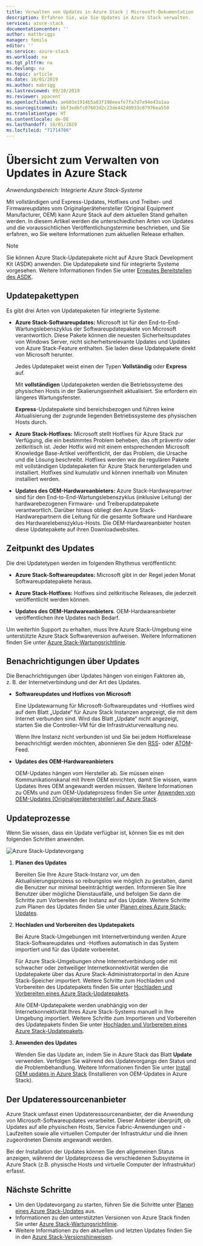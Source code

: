 ```yaml
---
title: Verwalten von Updates in Azure Stack | Microsoft-Dokumentation
description: Erfahren Sie, wie Sie Updates in Azure Stack verwalten.
services: azure-stack
documentationcenter: ''
author: mattbriggs
manager: femila
editor: ''
ms.service: azure-stack
ms.workload: na
ms.tgt_pltfrm: na
ms.devlang: na
ms.topic: article
ms.date: 10/01/2019
ms.author: mabrigg
ms.lastreviewed: 09/10/2019
ms.reviewer: ppacent
ms.openlocfilehash: ae603e1914b5a83f190eeafe7fa7d7e94e43a1aa
ms.sourcegitcommit: bbf3edbfc07603d2c23de44240933c07976ea550
ms.translationtype: HT
ms.contentlocale: de-DE
ms.lasthandoff: 10/01/2019
ms.locfileid: "71714706"
---
```

# <a name="manage-updates-in-azure-stack-overview"></a>Übersicht zum Verwalten von Updates in Azure Stack

*Anwendungsbereich: Integrierte Azure Stack-Systeme*

Mit vollständigen und Express-Updates, Hotfixes und Treiber- und Firmwareupdates vom Originalgerätehersteller (Original Equipment Manufacturer, OEM) kann Azure Stack auf dem aktuellen Stand gehalten werden. In diesem Artikel werden die unterschiedlichen Arten von Updates und die voraussichtlichen Veröffentlichungstermine beschrieben, und Sie erfahren, wo Sie weitere Informationen zum aktuellen Release erhalten.

> [!Note]  
> Sie können Azure Stack-Updatepakete nicht auf Azure Stack Development Kit (ASDK) anwenden. Die Updatepakete sind für integrierte Systeme vorgesehen. Weitere Informationen finden Sie unter [Erneutes Bereitstellen des ASDK](https://docs.microsoft.com/azure-stack/asdk/asdk-redeploy).

## <a name="update-package-types"></a>Updatepakettypen

Es gibt drei Arten von Updatepaketen für integrierte Systeme:

-   **Azure Stack-Softwareupdates:** Microsoft ist für den End-to-End-Wartungslebenszyklus der Softwareupdatepakete von Microsoft verantwortlich. Diese Pakete können die neuesten Sicherheitsupdates von Windows Server, nicht sicherheitsrelevante Updates und Updates von Azure Stack-Feature enthalten. Sie laden diese Updatepakete direkt von Microsoft herunter.

    Jedes Updatepaket weist einen der Typen **Vollständig** oder **Express** auf. 
 
    Mit **vollständigen** Updatepaketen werden die Betriebssysteme des physischen Hosts in der Skalierungseinheit aktualisiert. Sie erfordern ein längeres Wartungsfenster. 

    **Express**-Updatepakete sind bereichsbezogen und führen keine Aktualisierung der zugrunde liegenden Betriebssysteme des physischen Hosts durch.

-   **Azure Stack-Hotfixes:** Microsoft stellt Hotfixes für Azure Stack zur Verfügung, die ein bestimmtes Problem beheben, das oft präventiv oder zeitkritisch ist. Jeder Hotfix wird mit einem entsprechenden Microsoft Knowledge Base-Artikel veröffentlicht, der das Problem, die Ursache und die Lösung beschreibt. Hotfixes werden wie die regulären Pakete mit vollständigen Updatepaketen für Azure Stack heruntergeladen und installiert. Hotfixes sind kumulativ und können innerhalb von Minuten installiert werden.

-   **Updates des OEM-Hardwareanbieters:** Azure Stack-Hardwarepartner sind für den End-to-End-Wartungslebenszyklus (inklusive Leitung) der hardwarebezogenen Firmware- und Treiberupdatepakete verantwortlich. Darüber hinaus obliegt den Azure Stack-Hardwarepartnern die Leitung für die gesamte Software und Hardware des Hardwarelebenszyklus-Hosts. Die OEM-Hardwareanbieter hosten diese Updatepakete auf ihren Downloadwebsites.

## <a name="when-to-update"></a>Zeitpunkt des Updates

Die drei Updatetypen werden im folgenden Rhythmus veröffentlicht:

-   **Azure Stack-Softwareupdates:** Microsoft gibt in der Regel jeden Monat Softwareupdatepakete heraus.

-   **Azure Stack-Hotfixes:** Hotfixes sind zeitkritische Releases, die jederzeit veröffentlicht werden können.

-   **Updates des OEM-Hardwareanbieters**. OEM-Hardwareanbieter veröffentlichen ihre Updates nach Bedarf.

Um weiterhin Support zu erhalten, muss Ihre Azure Stack-Umgebung eine unterstützte Azure Stack Softwareversion aufweisen. Weitere Informationen finden Sie unter [Azure Stack-Wartungsrichtlinie](azure-stack-update-servicing-policy.md).

## <a name="where-to-get-notice-of-an-update"></a>Benachrichtigungen über Updates

Die Benachrichtigungen über Updates hängen von einigen Faktoren ab, z. B. der Internetverbindung und der Art des Updates.

- **Softwareupdates und Hotfixes von Microsoft** 

    Eine Updatewarnung für Microsoft-Softwareupdates und -Hotfixes wird auf dem Blatt „Update“ für Azure Stack Instanzen angezeigt, die mit dem Internet verbunden sind. Wird das Blatt „Update“ nicht angezeigt, starten Sie die Controller-VM für die Infrastrukturverwaltung neu.

    Wenn Ihre Instanz nicht verbunden ist und Sie bei jedem Hotfixrelease benachrichtigt werden möchten, abonnieren Sie den [RSS](https://support.microsoft.com/app/content/api/content/feeds/sap/en-us/32d322a8-acae-202d-e9a9-7371dccf381b/rss)- oder [ATOM](https://support.microsoft.com/app/content/api/content/feeds/sap/en-us/32d322a8-acae-202d-e9a9-7371dccf381b/atom)-Feed.

- **Updates des OEM-Hardwareanbieters**

    OEM-Updates hängen vom Hersteller ab. Sie müssen einen Kommunikationskanal mit Ihrem OEM einrichten, damit Sie wissen, wann Updates Ihres OEM angewandt werden müssen. Weitere Informationen zu OEMs und zum OEM-Updateprozess finden Sie unter [Anwenden von OEM-Updates (Originalgerätehersteller) auf Azure Stack](azure-stack-update-oem.md).

## <a name="update-processes"></a>Updateprozesse

Wenn Sie wissen, dass ein Update verfügbar ist, können Sie es mit den folgenden Schritten anwenden.

![Azure Stack-Updatevorgang](./media/azure-stack-updates/azure-stack-update-process.png)

1. **Planen des Updates**

    Bereiten Sie Ihre Azure Stack-Instanz vor, um den Aktualisierungsprozess so reibungslos wie möglich zu gestalten, damit die Benutzer nur minimal beeinträchtigt werden. Informieren Sie Ihre Benutzer über mögliche Dienstausfälle, und befolgen Sie dann die Schritte zum Vorbereiten der Instanz auf das Update. Weitere Schritte zum Planen des Updates finden Sie unter [Planen eines Azure Stack-Updates](azure-stack-update-plan.md).

2. **Hochladen und Vorbereiten des Updatepakets**

    Bei Azure Stack-Umgebungen mit Internetverbindung werden Azure Stack-Softwareupdates und -Hotfixes automatisch in das System importiert und für das Update vorbereitet.

    Für Azure Stack-Umgebungen ohne Internetverbindung oder mit schwacher oder zeitweiliger Internetkonnektivität werden die Updatepakete über das Azure Stack-Administratorportal in den Azure Stack-Speicher importiert. Weitere Schritte zum Hochladen und Vorbereiten des Updatepakets finden Sie unter [Hochladen und Vorbereiten eines Azure Stack-Updatepakets](azure-stack-update-prepare-package.md).

    Alle OEM-Updatepakete werden unabhängig von der Internetkonnektivität Ihres Azure Stack-Systems manuell in Ihre Umgebung importiert. Weitere Schritte zum Importieren und Vorbereiten des Updatepakets finden Sie unter [Hochladen und Vorbereiten eines Azure Stack-Updatepakets](azure-stack-update-prepare-package.md).

3. **Anwenden des Updates**

    Wenden Sie das Update an, indem Sie in Azure Stack das Blatt **Update** verwenden. Verfolgen Sie während des Updatevorgangs den Status und die Problembehandlung. Weitere Informationen finden Sie unter [Install OEM updates in Azure Stack](azure-stack-apply-updates.md) (Installieren von OEM-Updates in Azure Stack).

## <a name="the-update-resource-provider"></a>Der Updateressourcenanbieter

Azure Stack umfasst einen Updateressourcenanbieter, der die Anwendung von Microsoft-Softwareupdates verarbeitet. Dieser Anbieter überprüft, ob Updates auf alle physischen Hosts, Service Fabric-Anwendungen und -Laufzeiten sowie alle virtuellen Computer der Infrastruktur und die ihnen zugeordneten Dienste angewandt werden.

Bei der Installation der Updates können Sie den allgemeinen Status anzeigen, während der Updateprozess die verschiedenen Subsysteme in Azure Stack (z.B. physische Hosts und virtuelle Computer der Infrastruktur) erfasst.

## <a name="next-steps"></a>Nächste Schritte

- Um den Updatevorgang zu starten, führen Sie die Schritte unter [Planen eines Azure Stack-Updates](azure-stack-update-plan.md) aus.
- Informationen zu den unterstützten Versionen von Azure Stack finden Sie unter [Azure Stack-Wartungsrichtlinie](azure-stack-servicing-policy.md).  
- Weitere Informationen zu den aktuellen und letzten Updates finden Sie in den [Azure Stack-Versionshinweisen](release-notes.md).
